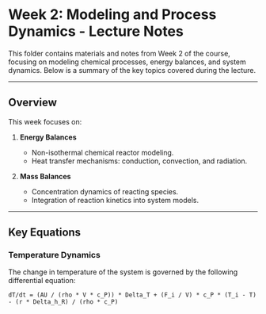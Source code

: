 # Week 2: Modeling and Process Dynamics - Lecture Notes

This folder contains materials and notes from Week 2 of the course, focusing on modeling chemical processes, energy balances, and system dynamics. Below is a summary of the key topics covered during the lecture.

---

## Overview

This week focuses on:

1. **Energy Balances**  
   - Non-isothermal chemical reactor modeling.
   - Heat transfer mechanisms: conduction, convection, and radiation.
   
2. **Mass Balances**  
   - Concentration dynamics of reacting species.
   - Integration of reaction kinetics into system models.

---

## Key Equations

### Temperature Dynamics
The change in temperature of the system is governed by the following differential equation:

```plaintext
dT/dt = (AU / (rho * V * c_P)) * Delta_T + (F_i / V) * c_P * (T_i - T) - (r * Delta_h_R) / (rho * c_P)

